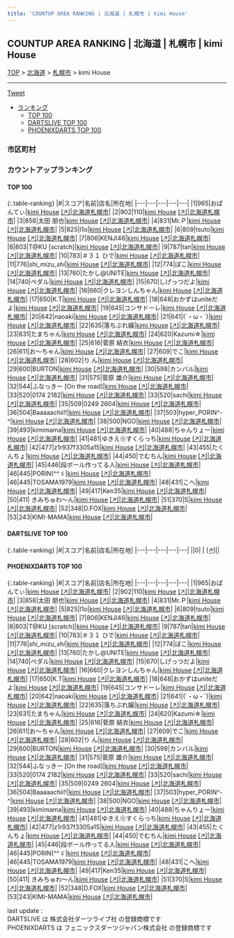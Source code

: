 ```yaml
---
title: 'COUNTUP AREA RANKING | 北海道 | 札幌市 | kimi House'
---
```

## COUNTUP AREA RANKING | 北海道 | 札幌市 | kimi House

[TOP](/darts/rank/) > [北海道](/darts/rank/北海道/) > [札幌市](/darts/rank/北海道/札幌市/) > kimi House

___

<a href="https://twitter.com/share?ref_src=twsrc%5Etfw" data-text="COUNTUP AREA RANKING | 北海道札幌市kimi House" class="twitter-share-button" data-hashtags="DARTSLIVE,PHOENIXDARTS,darts,ダーツ" data-show-count="false">Tweet</a>

* [ランキング](#カウントアップランキング)
    * [TOP 100](#top-100)
    * [DARTSLIVE TOP 100](#dartslive-top-100)
    * [PHOENIXDARTS TOP 100](#phoenixdarts-top-100)

### 市区町村

<ul>

</ul>

### カウントアップランキング

#### TOP 100



{:.table-ranking}
|#|スコア|名前|店名|所在地|
|---|---|---|---|---|
|1|965|<span class="rank-name-pd">おぱんてぃ</span>|<a href="/darts/rank/shops/45074.html">kimi House</a> <a href="https://vs.phoenixdarts.com/jp/shop/shopDetailInfo/s_45074?s_seq=45074">[↗]</a>|<a href="/darts/rank/北海道/札幌市">北海道札幌市</a>|
|2|902|<span class="rank-name-pd">110</span>|<a href="/darts/rank/shops/45074.html">kimi House</a> <a href="https://vs.phoenixdarts.com/jp/shop/shopDetailInfo/s_45074?s_seq=45074">[↗]</a>|<a href="/darts/rank/北海道/札幌市">北海道札幌市</a>|
|3|858|<span class="rank-name-pd"><span class="pro-icon-pd"></span>太田 朋也</span>|<a href="/darts/rank/shops/45074.html">kimi House</a> <a href="https://vs.phoenixdarts.com/jp/shop/shopDetailInfo/s_45074?s_seq=45074">[↗]</a>|<a href="/darts/rank/北海道/札幌市">北海道札幌市</a>|
|4|831|<span class="rank-name-pd">Mr.Ｐ</span>|<a href="/darts/rank/shops/45074.html">kimi House</a> <a href="https://vs.phoenixdarts.com/jp/shop/shopDetailInfo/s_45074?s_seq=45074">[↗]</a>|<a href="/darts/rank/北海道/札幌市">北海道札幌市</a>|
|5|825|<span class="rank-name-pd">I1o</span>|<a href="/darts/rank/shops/45074.html">kimi House</a> <a href="https://vs.phoenixdarts.com/jp/shop/shopDetailInfo/s_45074?s_seq=45074">[↗]</a>|<a href="/darts/rank/北海道/札幌市">北海道札幌市</a>|
|6|809|<span class="rank-name-pd">tsuto</span>|<a href="/darts/rank/shops/45074.html">kimi House</a> <a href="https://vs.phoenixdarts.com/jp/shop/shopDetailInfo/s_45074?s_seq=45074">[↗]</a>|<a href="/darts/rank/北海道/札幌市">北海道札幌市</a>|
|7|806|<span class="rank-name-pd">KENJI46</span>|<a href="/darts/rank/shops/45074.html">kimi House</a> <a href="https://vs.phoenixdarts.com/jp/shop/shopDetailInfo/s_45074?s_seq=45074">[↗]</a>|<a href="/darts/rank/北海道/札幌市">北海道札幌市</a>|
|8|803|<span class="rank-name-pd">T@KU [scratch]</span>|<a href="/darts/rank/shops/45074.html">kimi House</a> <a href="https://vs.phoenixdarts.com/jp/shop/shopDetailInfo/s_45074?s_seq=45074">[↗]</a>|<a href="/darts/rank/北海道/札幌市">北海道札幌市</a>|
|9|787|<span class="rank-name-pd">tan</span>|<a href="/darts/rank/shops/45074.html">kimi House</a> <a href="https://vs.phoenixdarts.com/jp/shop/shopDetailInfo/s_45074?s_seq=45074">[↗]</a>|<a href="/darts/rank/北海道/札幌市">北海道札幌市</a>|
|10|783|<span class="rank-name-pd">＃３１ ひで</span>|<a href="/darts/rank/shops/45074.html">kimi House</a> <a href="https://vs.phoenixdarts.com/jp/shop/shopDetailInfo/s_45074?s_seq=45074">[↗]</a>|<a href="/darts/rank/北海道/札幌市">北海道札幌市</a>|
|11|776|<span class="rank-name-pd">_shi_mizu_shi_</span>|<a href="/darts/rank/shops/45074.html">kimi House</a> <a href="https://vs.phoenixdarts.com/jp/shop/shopDetailInfo/s_45074?s_seq=45074">[↗]</a>|<a href="/darts/rank/北海道/札幌市">北海道札幌市</a>|
|12|774|<span class="rank-name-pd">ぽこ</span>|<a href="/darts/rank/shops/45074.html">kimi House</a> <a href="https://vs.phoenixdarts.com/jp/shop/shopDetailInfo/s_45074?s_seq=45074">[↗]</a>|<a href="/darts/rank/北海道/札幌市">北海道札幌市</a>|
|13|760|<span class="rank-name-pd">たかし@UNITE</span>|<a href="/darts/rank/shops/45074.html">kimi House</a> <a href="https://vs.phoenixdarts.com/jp/shop/shopDetailInfo/s_45074?s_seq=45074">[↗]</a>|<a href="/darts/rank/北海道/札幌市">北海道札幌市</a>|
|14|740|<span class="rank-name-pd">ペダル</span>|<a href="/darts/rank/shops/45074.html">kimi House</a> <a href="https://vs.phoenixdarts.com/jp/shop/shopDetailInfo/s_45074?s_seq=45074">[↗]</a>|<a href="/darts/rank/北海道/札幌市">北海道札幌市</a>|
|15|670|<span class="rank-name-pd">しげっつだよ</span>|<a href="/darts/rank/shops/45074.html">kimi House</a> <a href="https://vs.phoenixdarts.com/jp/shop/shopDetailInfo/s_45074?s_seq=45074">[↗]</a>|<a href="/darts/rank/北海道/札幌市">北海道札幌市</a>|
|16|660|<span class="rank-name-pd">クレヨンしんちゃん</span>|<a href="/darts/rank/shops/45074.html">kimi House</a> <a href="https://vs.phoenixdarts.com/jp/shop/shopDetailInfo/s_45074?s_seq=45074">[↗]</a>|<a href="/darts/rank/北海道/札幌市">北海道札幌市</a>|
|17|650|<span class="rank-name-pd">K.T</span>|<a href="/darts/rank/shops/45074.html">kimi House</a> <a href="https://vs.phoenixdarts.com/jp/shop/shopDetailInfo/s_45074?s_seq=45074">[↗]</a>|<a href="/darts/rank/北海道/札幌市">北海道札幌市</a>|
|18|648|<span class="rank-name-pd">おかずはuniteだよ</span>|<a href="/darts/rank/shops/45074.html">kimi House</a> <a href="https://vs.phoenixdarts.com/jp/shop/shopDetailInfo/s_45074?s_seq=45074">[↗]</a>|<a href="/darts/rank/北海道/札幌市">北海道札幌市</a>|
|19|645|<span class="rank-name-pd">コンサドーレ</span>|<a href="/darts/rank/shops/45074.html">kimi House</a> <a href="https://vs.phoenixdarts.com/jp/shop/shopDetailInfo/s_45074?s_seq=45074">[↗]</a>|<a href="/darts/rank/北海道/札幌市">北海道札幌市</a>|
|20|642|<span class="rank-name-pd">naoaki</span>|<a href="/darts/rank/shops/45074.html">kimi House</a> <a href="https://vs.phoenixdarts.com/jp/shop/shopDetailInfo/s_45074?s_seq=45074">[↗]</a>|<a href="/darts/rank/北海道/札幌市">北海道札幌市</a>|
|21|641|<span class="rank-name-pd">(´・ω・`)</span>|<a href="/darts/rank/shops/45074.html">kimi House</a> <a href="https://vs.phoenixdarts.com/jp/shop/shopDetailInfo/s_45074?s_seq=45074">[↗]</a>|<a href="/darts/rank/北海道/札幌市">北海道札幌市</a>|
|22|635|<span class="rank-name-pd">落ちぶれ嬢</span>|<a href="/darts/rank/shops/45074.html">kimi House</a> <a href="https://vs.phoenixdarts.com/jp/shop/shopDetailInfo/s_45074?s_seq=45074">[↗]</a>|<a href="/darts/rank/北海道/札幌市">北海道札幌市</a>|
|23|631|<span class="rank-name-pd">たまちゃん</span>|<a href="/darts/rank/shops/45074.html">kimi House</a> <a href="https://vs.phoenixdarts.com/jp/shop/shopDetailInfo/s_45074?s_seq=45074">[↗]</a>|<a href="/darts/rank/北海道/札幌市">北海道札幌市</a>|
|24|620|<span class="rank-name-pd">Kazumi☆</span>|<a href="/darts/rank/shops/45074.html">kimi House</a> <a href="https://vs.phoenixdarts.com/jp/shop/shopDetailInfo/s_45074?s_seq=45074">[↗]</a>|<a href="/darts/rank/北海道/札幌市">北海道札幌市</a>|
|25|616|<span class="rank-name-pd"><span class="pro-icon-pd"></span>菅原 結衣</span>|<a href="/darts/rank/shops/45074.html">kimi House</a> <a href="https://vs.phoenixdarts.com/jp/shop/shopDetailInfo/s_45074?s_seq=45074">[↗]</a>|<a href="/darts/rank/北海道/札幌市">北海道札幌市</a>|
|26|611|<span class="rank-name-pd">お～ちゃん</span>|<a href="/darts/rank/shops/45074.html">kimi House</a> <a href="https://vs.phoenixdarts.com/jp/shop/shopDetailInfo/s_45074?s_seq=45074">[↗]</a>|<a href="/darts/rank/北海道/札幌市">北海道札幌市</a>|
|27|609|<span class="rank-name-pd">でこ</span>|<a href="/darts/rank/shops/45074.html">kimi House</a> <a href="https://vs.phoenixdarts.com/jp/shop/shopDetailInfo/s_45074?s_seq=45074">[↗]</a>|<a href="/darts/rank/北海道/札幌市">北海道札幌市</a>|
|28|602|<span class="rank-name-pd">り  ん</span>|<a href="/darts/rank/shops/45074.html">kimi House</a> <a href="https://vs.phoenixdarts.com/jp/shop/shopDetailInfo/s_45074?s_seq=45074">[↗]</a>|<a href="/darts/rank/北海道/札幌市">北海道札幌市</a>|
|29|600|<span class="rank-name-pd">BURTON</span>|<a href="/darts/rank/shops/45074.html">kimi House</a> <a href="https://vs.phoenixdarts.com/jp/shop/shopDetailInfo/s_45074?s_seq=45074">[↗]</a>|<a href="/darts/rank/北海道/札幌市">北海道札幌市</a>|
|30|598|<span class="rank-name-pd">カンバル</span>|<a href="/darts/rank/shops/45074.html">kimi House</a> <a href="https://vs.phoenixdarts.com/jp/shop/shopDetailInfo/s_45074?s_seq=45074">[↗]</a>|<a href="/darts/rank/北海道/札幌市">北海道札幌市</a>|
|31|575|<span class="rank-name-pd"><span class="pro-icon-pd"></span>菅原 雄介</span>|<a href="/darts/rank/shops/45074.html">kimi House</a> <a href="https://vs.phoenixdarts.com/jp/shop/shopDetailInfo/s_45074?s_seq=45074">[↗]</a>|<a href="/darts/rank/北海道/札幌市">北海道札幌市</a>|
|32|544|<span class="rank-name-pd">ふなっきー [On the road]</span>|<a href="/darts/rank/shops/45074.html">kimi House</a> <a href="https://vs.phoenixdarts.com/jp/shop/shopDetailInfo/s_45074?s_seq=45074">[↗]</a>|<a href="/darts/rank/北海道/札幌市">北海道札幌市</a>|
|33|520|<span class="rank-name-pd">0174 2182</span>|<a href="/darts/rank/shops/45074.html">kimi House</a> <a href="https://vs.phoenixdarts.com/jp/shop/shopDetailInfo/s_45074?s_seq=45074">[↗]</a>|<a href="/darts/rank/北海道/札幌市">北海道札幌市</a>|
|33|520|<span class="rank-name-pd">sachi</span>|<a href="/darts/rank/shops/45074.html">kimi House</a> <a href="https://vs.phoenixdarts.com/jp/shop/shopDetailInfo/s_45074?s_seq=45074">[↗]</a>|<a href="/darts/rank/北海道/札幌市">北海道札幌市</a>|
|35|509|<span class="rank-name-pd">0249 2604</span>|<a href="/darts/rank/shops/45074.html">kimi House</a> <a href="https://vs.phoenixdarts.com/jp/shop/shopDetailInfo/s_45074?s_seq=45074">[↗]</a>|<a href="/darts/rank/北海道/札幌市">北海道札幌市</a>|
|36|504|<span class="rank-name-pd">Baaaaachii!!</span>|<a href="/darts/rank/shops/45074.html">kimi House</a> <a href="https://vs.phoenixdarts.com/jp/shop/shopDetailInfo/s_45074?s_seq=45074">[↗]</a>|<a href="/darts/rank/北海道/札幌市">北海道札幌市</a>|
|37|503|<span class="rank-name-pd">hyper_PORIN^-^</span>|<a href="/darts/rank/shops/45074.html">kimi House</a> <a href="https://vs.phoenixdarts.com/jp/shop/shopDetailInfo/s_45074?s_seq=45074">[↗]</a>|<a href="/darts/rank/北海道/札幌市">北海道札幌市</a>|
|38|500|<span class="rank-name-pd">NGO</span>|<a href="/darts/rank/shops/45074.html">kimi House</a> <a href="https://vs.phoenixdarts.com/jp/shop/shopDetailInfo/s_45074?s_seq=45074">[↗]</a>|<a href="/darts/rank/北海道/札幌市">北海道札幌市</a>|
|39|493|<span class="rank-name-pd">kimimama</span>|<a href="/darts/rank/shops/45074.html">kimi House</a> <a href="https://vs.phoenixdarts.com/jp/shop/shopDetailInfo/s_45074?s_seq=45074">[↗]</a>|<a href="/darts/rank/北海道/札幌市">北海道札幌市</a>|
|40|488|<span class="rank-name-pd">ちゃんりょー</span>|<a href="/darts/rank/shops/45074.html">kimi House</a> <a href="https://vs.phoenixdarts.com/jp/shop/shopDetailInfo/s_45074?s_seq=45074">[↗]</a>|<a href="/darts/rank/北海道/札幌市">北海道札幌市</a>|
|41|481|<span class="rank-name-pd">ゆきえ❀すくらっち</span>|<a href="/darts/rank/shops/45074.html">kimi House</a> <a href="https://vs.phoenixdarts.com/jp/shop/shopDetailInfo/s_45074?s_seq=45074">[↗]</a>|<a href="/darts/rank/北海道/札幌市">北海道札幌市</a>|
|42|477|<span class="rank-name-pd">z1r937f3305a15</span>|<a href="/darts/rank/shops/45074.html">kimi House</a> <a href="https://vs.phoenixdarts.com/jp/shop/shopDetailInfo/s_45074?s_seq=45074">[↗]</a>|<a href="/darts/rank/北海道/札幌市">北海道札幌市</a>|
|43|455|<span class="rank-name-pd">たくんちょ</span>|<a href="/darts/rank/shops/45074.html">kimi House</a> <a href="https://vs.phoenixdarts.com/jp/shop/shopDetailInfo/s_45074?s_seq=45074">[↗]</a>|<a href="/darts/rank/北海道/札幌市">北海道札幌市</a>|
|44|450|<span class="rank-name-pd">でむちん</span>|<a href="/darts/rank/shops/45074.html">kimi House</a> <a href="https://vs.phoenixdarts.com/jp/shop/shopDetailInfo/s_45074?s_seq=45074">[↗]</a>|<a href="/darts/rank/北海道/札幌市">北海道札幌市</a>|
|45|446|<span class="rank-name-pd">段ボール作ってる人</span>|<a href="/darts/rank/shops/45074.html">kimi House</a> <a href="https://vs.phoenixdarts.com/jp/shop/shopDetailInfo/s_45074?s_seq=45074">[↗]</a>|<a href="/darts/rank/北海道/札幌市">北海道札幌市</a>|
|46|445|<span class="rank-name-pd">PORIN(^^ゞ</span>|<a href="/darts/rank/shops/45074.html">kimi House</a> <a href="https://vs.phoenixdarts.com/jp/shop/shopDetailInfo/s_45074?s_seq=45074">[↗]</a>|<a href="/darts/rank/北海道/札幌市">北海道札幌市</a>|
|46|445|<span class="rank-name-pd">TOSAMA1979</span>|<a href="/darts/rank/shops/45074.html">kimi House</a> <a href="https://vs.phoenixdarts.com/jp/shop/shopDetailInfo/s_45074?s_seq=45074">[↗]</a>|<a href="/darts/rank/北海道/札幌市">北海道札幌市</a>|
|48|431|<span class="rank-name-pd">こへ</span>|<a href="/darts/rank/shops/45074.html">kimi House</a> <a href="https://vs.phoenixdarts.com/jp/shop/shopDetailInfo/s_45074?s_seq=45074">[↗]</a>|<a href="/darts/rank/北海道/札幌市">北海道札幌市</a>|
|49|417|<span class="rank-name-pd">Ken35</span>|<a href="/darts/rank/shops/45074.html">kimi House</a> <a href="https://vs.phoenixdarts.com/jp/shop/shopDetailInfo/s_45074?s_seq=45074">[↗]</a>|<a href="/darts/rank/北海道/札幌市">北海道札幌市</a>|
|50|411|<span class="rank-name-pd"> きみちゅわ～ん</span>|<a href="/darts/rank/shops/45074.html">kimi House</a> <a href="https://vs.phoenixdarts.com/jp/shop/shopDetailInfo/s_45074?s_seq=45074">[↗]</a>|<a href="/darts/rank/北海道/札幌市">北海道札幌市</a>|
|51|370|<span class="rank-name-pd">S</span>|<a href="/darts/rank/shops/45074.html">kimi House</a> <a href="https://vs.phoenixdarts.com/jp/shop/shopDetailInfo/s_45074?s_seq=45074">[↗]</a>|<a href="/darts/rank/北海道/札幌市">北海道札幌市</a>|
|52|348|<span class="rank-name-pd">D.FOX</span>|<a href="/darts/rank/shops/45074.html">kimi House</a> <a href="https://vs.phoenixdarts.com/jp/shop/shopDetailInfo/s_45074?s_seq=45074">[↗]</a>|<a href="/darts/rank/北海道/札幌市">北海道札幌市</a>|
|53|243|<span class="rank-name-pd">KIMI-MAMA</span>|<a href="/darts/rank/shops/45074.html">kimi House</a> <a href="https://vs.phoenixdarts.com/jp/shop/shopDetailInfo/s_45074?s_seq=45074">[↗]</a>|<a href="/darts/rank/北海道/札幌市">北海道札幌市</a>|


#### DARTSLIVE TOP 100



{:.table-ranking}
|#|スコア|名前|店名|所在地|
|---|---|---|---|---|
||0|<span class="rank-name-dl"> </span>|<a href="/darts/rank/shops/.html"></a> <a href="">[↗]</a>|<a href="/darts/rank//"></a>|


#### PHOENIXDARTS TOP 100



{:.table-ranking}
|#|スコア|名前|店名|所在地|
|---|---|---|---|---|
|1|965|<span class="rank-name-pd">おぱんてぃ</span>|<a href="/darts/rank/shops/45074.html">kimi House</a> <a href="https://vs.phoenixdarts.com/jp/shop/shopDetailInfo/s_45074?s_seq=45074">[↗]</a>|<a href="/darts/rank/北海道/札幌市">北海道札幌市</a>|
|2|902|<span class="rank-name-pd">110</span>|<a href="/darts/rank/shops/45074.html">kimi House</a> <a href="https://vs.phoenixdarts.com/jp/shop/shopDetailInfo/s_45074?s_seq=45074">[↗]</a>|<a href="/darts/rank/北海道/札幌市">北海道札幌市</a>|
|3|858|<span class="rank-name-pd"><span class="pro-icon-pd"></span>太田 朋也</span>|<a href="/darts/rank/shops/45074.html">kimi House</a> <a href="https://vs.phoenixdarts.com/jp/shop/shopDetailInfo/s_45074?s_seq=45074">[↗]</a>|<a href="/darts/rank/北海道/札幌市">北海道札幌市</a>|
|4|831|<span class="rank-name-pd">Mr.Ｐ</span>|<a href="/darts/rank/shops/45074.html">kimi House</a> <a href="https://vs.phoenixdarts.com/jp/shop/shopDetailInfo/s_45074?s_seq=45074">[↗]</a>|<a href="/darts/rank/北海道/札幌市">北海道札幌市</a>|
|5|825|<span class="rank-name-pd">I1o</span>|<a href="/darts/rank/shops/45074.html">kimi House</a> <a href="https://vs.phoenixdarts.com/jp/shop/shopDetailInfo/s_45074?s_seq=45074">[↗]</a>|<a href="/darts/rank/北海道/札幌市">北海道札幌市</a>|
|6|809|<span class="rank-name-pd">tsuto</span>|<a href="/darts/rank/shops/45074.html">kimi House</a> <a href="https://vs.phoenixdarts.com/jp/shop/shopDetailInfo/s_45074?s_seq=45074">[↗]</a>|<a href="/darts/rank/北海道/札幌市">北海道札幌市</a>|
|7|806|<span class="rank-name-pd">KENJI46</span>|<a href="/darts/rank/shops/45074.html">kimi House</a> <a href="https://vs.phoenixdarts.com/jp/shop/shopDetailInfo/s_45074?s_seq=45074">[↗]</a>|<a href="/darts/rank/北海道/札幌市">北海道札幌市</a>|
|8|803|<span class="rank-name-pd">T@KU [scratch]</span>|<a href="/darts/rank/shops/45074.html">kimi House</a> <a href="https://vs.phoenixdarts.com/jp/shop/shopDetailInfo/s_45074?s_seq=45074">[↗]</a>|<a href="/darts/rank/北海道/札幌市">北海道札幌市</a>|
|9|787|<span class="rank-name-pd">tan</span>|<a href="/darts/rank/shops/45074.html">kimi House</a> <a href="https://vs.phoenixdarts.com/jp/shop/shopDetailInfo/s_45074?s_seq=45074">[↗]</a>|<a href="/darts/rank/北海道/札幌市">北海道札幌市</a>|
|10|783|<span class="rank-name-pd">＃３１ ひで</span>|<a href="/darts/rank/shops/45074.html">kimi House</a> <a href="https://vs.phoenixdarts.com/jp/shop/shopDetailInfo/s_45074?s_seq=45074">[↗]</a>|<a href="/darts/rank/北海道/札幌市">北海道札幌市</a>|
|11|776|<span class="rank-name-pd">_shi_mizu_shi_</span>|<a href="/darts/rank/shops/45074.html">kimi House</a> <a href="https://vs.phoenixdarts.com/jp/shop/shopDetailInfo/s_45074?s_seq=45074">[↗]</a>|<a href="/darts/rank/北海道/札幌市">北海道札幌市</a>|
|12|774|<span class="rank-name-pd">ぽこ</span>|<a href="/darts/rank/shops/45074.html">kimi House</a> <a href="https://vs.phoenixdarts.com/jp/shop/shopDetailInfo/s_45074?s_seq=45074">[↗]</a>|<a href="/darts/rank/北海道/札幌市">北海道札幌市</a>|
|13|760|<span class="rank-name-pd">たかし@UNITE</span>|<a href="/darts/rank/shops/45074.html">kimi House</a> <a href="https://vs.phoenixdarts.com/jp/shop/shopDetailInfo/s_45074?s_seq=45074">[↗]</a>|<a href="/darts/rank/北海道/札幌市">北海道札幌市</a>|
|14|740|<span class="rank-name-pd">ペダル</span>|<a href="/darts/rank/shops/45074.html">kimi House</a> <a href="https://vs.phoenixdarts.com/jp/shop/shopDetailInfo/s_45074?s_seq=45074">[↗]</a>|<a href="/darts/rank/北海道/札幌市">北海道札幌市</a>|
|15|670|<span class="rank-name-pd">しげっつだよ</span>|<a href="/darts/rank/shops/45074.html">kimi House</a> <a href="https://vs.phoenixdarts.com/jp/shop/shopDetailInfo/s_45074?s_seq=45074">[↗]</a>|<a href="/darts/rank/北海道/札幌市">北海道札幌市</a>|
|16|660|<span class="rank-name-pd">クレヨンしんちゃん</span>|<a href="/darts/rank/shops/45074.html">kimi House</a> <a href="https://vs.phoenixdarts.com/jp/shop/shopDetailInfo/s_45074?s_seq=45074">[↗]</a>|<a href="/darts/rank/北海道/札幌市">北海道札幌市</a>|
|17|650|<span class="rank-name-pd">K.T</span>|<a href="/darts/rank/shops/45074.html">kimi House</a> <a href="https://vs.phoenixdarts.com/jp/shop/shopDetailInfo/s_45074?s_seq=45074">[↗]</a>|<a href="/darts/rank/北海道/札幌市">北海道札幌市</a>|
|18|648|<span class="rank-name-pd">おかずはuniteだよ</span>|<a href="/darts/rank/shops/45074.html">kimi House</a> <a href="https://vs.phoenixdarts.com/jp/shop/shopDetailInfo/s_45074?s_seq=45074">[↗]</a>|<a href="/darts/rank/北海道/札幌市">北海道札幌市</a>|
|19|645|<span class="rank-name-pd">コンサドーレ</span>|<a href="/darts/rank/shops/45074.html">kimi House</a> <a href="https://vs.phoenixdarts.com/jp/shop/shopDetailInfo/s_45074?s_seq=45074">[↗]</a>|<a href="/darts/rank/北海道/札幌市">北海道札幌市</a>|
|20|642|<span class="rank-name-pd">naoaki</span>|<a href="/darts/rank/shops/45074.html">kimi House</a> <a href="https://vs.phoenixdarts.com/jp/shop/shopDetailInfo/s_45074?s_seq=45074">[↗]</a>|<a href="/darts/rank/北海道/札幌市">北海道札幌市</a>|
|21|641|<span class="rank-name-pd">(´・ω・`)</span>|<a href="/darts/rank/shops/45074.html">kimi House</a> <a href="https://vs.phoenixdarts.com/jp/shop/shopDetailInfo/s_45074?s_seq=45074">[↗]</a>|<a href="/darts/rank/北海道/札幌市">北海道札幌市</a>|
|22|635|<span class="rank-name-pd">落ちぶれ嬢</span>|<a href="/darts/rank/shops/45074.html">kimi House</a> <a href="https://vs.phoenixdarts.com/jp/shop/shopDetailInfo/s_45074?s_seq=45074">[↗]</a>|<a href="/darts/rank/北海道/札幌市">北海道札幌市</a>|
|23|631|<span class="rank-name-pd">たまちゃん</span>|<a href="/darts/rank/shops/45074.html">kimi House</a> <a href="https://vs.phoenixdarts.com/jp/shop/shopDetailInfo/s_45074?s_seq=45074">[↗]</a>|<a href="/darts/rank/北海道/札幌市">北海道札幌市</a>|
|24|620|<span class="rank-name-pd">Kazumi☆</span>|<a href="/darts/rank/shops/45074.html">kimi House</a> <a href="https://vs.phoenixdarts.com/jp/shop/shopDetailInfo/s_45074?s_seq=45074">[↗]</a>|<a href="/darts/rank/北海道/札幌市">北海道札幌市</a>|
|25|616|<span class="rank-name-pd"><span class="pro-icon-pd"></span>菅原 結衣</span>|<a href="/darts/rank/shops/45074.html">kimi House</a> <a href="https://vs.phoenixdarts.com/jp/shop/shopDetailInfo/s_45074?s_seq=45074">[↗]</a>|<a href="/darts/rank/北海道/札幌市">北海道札幌市</a>|
|26|611|<span class="rank-name-pd">お～ちゃん</span>|<a href="/darts/rank/shops/45074.html">kimi House</a> <a href="https://vs.phoenixdarts.com/jp/shop/shopDetailInfo/s_45074?s_seq=45074">[↗]</a>|<a href="/darts/rank/北海道/札幌市">北海道札幌市</a>|
|27|609|<span class="rank-name-pd">でこ</span>|<a href="/darts/rank/shops/45074.html">kimi House</a> <a href="https://vs.phoenixdarts.com/jp/shop/shopDetailInfo/s_45074?s_seq=45074">[↗]</a>|<a href="/darts/rank/北海道/札幌市">北海道札幌市</a>|
|28|602|<span class="rank-name-pd">り  ん</span>|<a href="/darts/rank/shops/45074.html">kimi House</a> <a href="https://vs.phoenixdarts.com/jp/shop/shopDetailInfo/s_45074?s_seq=45074">[↗]</a>|<a href="/darts/rank/北海道/札幌市">北海道札幌市</a>|
|29|600|<span class="rank-name-pd">BURTON</span>|<a href="/darts/rank/shops/45074.html">kimi House</a> <a href="https://vs.phoenixdarts.com/jp/shop/shopDetailInfo/s_45074?s_seq=45074">[↗]</a>|<a href="/darts/rank/北海道/札幌市">北海道札幌市</a>|
|30|598|<span class="rank-name-pd">カンバル</span>|<a href="/darts/rank/shops/45074.html">kimi House</a> <a href="https://vs.phoenixdarts.com/jp/shop/shopDetailInfo/s_45074?s_seq=45074">[↗]</a>|<a href="/darts/rank/北海道/札幌市">北海道札幌市</a>|
|31|575|<span class="rank-name-pd"><span class="pro-icon-pd"></span>菅原 雄介</span>|<a href="/darts/rank/shops/45074.html">kimi House</a> <a href="https://vs.phoenixdarts.com/jp/shop/shopDetailInfo/s_45074?s_seq=45074">[↗]</a>|<a href="/darts/rank/北海道/札幌市">北海道札幌市</a>|
|32|544|<span class="rank-name-pd">ふなっきー [On the road]</span>|<a href="/darts/rank/shops/45074.html">kimi House</a> <a href="https://vs.phoenixdarts.com/jp/shop/shopDetailInfo/s_45074?s_seq=45074">[↗]</a>|<a href="/darts/rank/北海道/札幌市">北海道札幌市</a>|
|33|520|<span class="rank-name-pd">0174 2182</span>|<a href="/darts/rank/shops/45074.html">kimi House</a> <a href="https://vs.phoenixdarts.com/jp/shop/shopDetailInfo/s_45074?s_seq=45074">[↗]</a>|<a href="/darts/rank/北海道/札幌市">北海道札幌市</a>|
|33|520|<span class="rank-name-pd">sachi</span>|<a href="/darts/rank/shops/45074.html">kimi House</a> <a href="https://vs.phoenixdarts.com/jp/shop/shopDetailInfo/s_45074?s_seq=45074">[↗]</a>|<a href="/darts/rank/北海道/札幌市">北海道札幌市</a>|
|35|509|<span class="rank-name-pd">0249 2604</span>|<a href="/darts/rank/shops/45074.html">kimi House</a> <a href="https://vs.phoenixdarts.com/jp/shop/shopDetailInfo/s_45074?s_seq=45074">[↗]</a>|<a href="/darts/rank/北海道/札幌市">北海道札幌市</a>|
|36|504|<span class="rank-name-pd">Baaaaachii!!</span>|<a href="/darts/rank/shops/45074.html">kimi House</a> <a href="https://vs.phoenixdarts.com/jp/shop/shopDetailInfo/s_45074?s_seq=45074">[↗]</a>|<a href="/darts/rank/北海道/札幌市">北海道札幌市</a>|
|37|503|<span class="rank-name-pd">hyper_PORIN^-^</span>|<a href="/darts/rank/shops/45074.html">kimi House</a> <a href="https://vs.phoenixdarts.com/jp/shop/shopDetailInfo/s_45074?s_seq=45074">[↗]</a>|<a href="/darts/rank/北海道/札幌市">北海道札幌市</a>|
|38|500|<span class="rank-name-pd">NGO</span>|<a href="/darts/rank/shops/45074.html">kimi House</a> <a href="https://vs.phoenixdarts.com/jp/shop/shopDetailInfo/s_45074?s_seq=45074">[↗]</a>|<a href="/darts/rank/北海道/札幌市">北海道札幌市</a>|
|39|493|<span class="rank-name-pd">kimimama</span>|<a href="/darts/rank/shops/45074.html">kimi House</a> <a href="https://vs.phoenixdarts.com/jp/shop/shopDetailInfo/s_45074?s_seq=45074">[↗]</a>|<a href="/darts/rank/北海道/札幌市">北海道札幌市</a>|
|40|488|<span class="rank-name-pd">ちゃんりょー</span>|<a href="/darts/rank/shops/45074.html">kimi House</a> <a href="https://vs.phoenixdarts.com/jp/shop/shopDetailInfo/s_45074?s_seq=45074">[↗]</a>|<a href="/darts/rank/北海道/札幌市">北海道札幌市</a>|
|41|481|<span class="rank-name-pd">ゆきえ❀すくらっち</span>|<a href="/darts/rank/shops/45074.html">kimi House</a> <a href="https://vs.phoenixdarts.com/jp/shop/shopDetailInfo/s_45074?s_seq=45074">[↗]</a>|<a href="/darts/rank/北海道/札幌市">北海道札幌市</a>|
|42|477|<span class="rank-name-pd">z1r937f3305a15</span>|<a href="/darts/rank/shops/45074.html">kimi House</a> <a href="https://vs.phoenixdarts.com/jp/shop/shopDetailInfo/s_45074?s_seq=45074">[↗]</a>|<a href="/darts/rank/北海道/札幌市">北海道札幌市</a>|
|43|455|<span class="rank-name-pd">たくんちょ</span>|<a href="/darts/rank/shops/45074.html">kimi House</a> <a href="https://vs.phoenixdarts.com/jp/shop/shopDetailInfo/s_45074?s_seq=45074">[↗]</a>|<a href="/darts/rank/北海道/札幌市">北海道札幌市</a>|
|44|450|<span class="rank-name-pd">でむちん</span>|<a href="/darts/rank/shops/45074.html">kimi House</a> <a href="https://vs.phoenixdarts.com/jp/shop/shopDetailInfo/s_45074?s_seq=45074">[↗]</a>|<a href="/darts/rank/北海道/札幌市">北海道札幌市</a>|
|45|446|<span class="rank-name-pd">段ボール作ってる人</span>|<a href="/darts/rank/shops/45074.html">kimi House</a> <a href="https://vs.phoenixdarts.com/jp/shop/shopDetailInfo/s_45074?s_seq=45074">[↗]</a>|<a href="/darts/rank/北海道/札幌市">北海道札幌市</a>|
|46|445|<span class="rank-name-pd">PORIN(^^ゞ</span>|<a href="/darts/rank/shops/45074.html">kimi House</a> <a href="https://vs.phoenixdarts.com/jp/shop/shopDetailInfo/s_45074?s_seq=45074">[↗]</a>|<a href="/darts/rank/北海道/札幌市">北海道札幌市</a>|
|46|445|<span class="rank-name-pd">TOSAMA1979</span>|<a href="/darts/rank/shops/45074.html">kimi House</a> <a href="https://vs.phoenixdarts.com/jp/shop/shopDetailInfo/s_45074?s_seq=45074">[↗]</a>|<a href="/darts/rank/北海道/札幌市">北海道札幌市</a>|
|48|431|<span class="rank-name-pd">こへ</span>|<a href="/darts/rank/shops/45074.html">kimi House</a> <a href="https://vs.phoenixdarts.com/jp/shop/shopDetailInfo/s_45074?s_seq=45074">[↗]</a>|<a href="/darts/rank/北海道/札幌市">北海道札幌市</a>|
|49|417|<span class="rank-name-pd">Ken35</span>|<a href="/darts/rank/shops/45074.html">kimi House</a> <a href="https://vs.phoenixdarts.com/jp/shop/shopDetailInfo/s_45074?s_seq=45074">[↗]</a>|<a href="/darts/rank/北海道/札幌市">北海道札幌市</a>|
|50|411|<span class="rank-name-pd"> きみちゅわ～ん</span>|<a href="/darts/rank/shops/45074.html">kimi House</a> <a href="https://vs.phoenixdarts.com/jp/shop/shopDetailInfo/s_45074?s_seq=45074">[↗]</a>|<a href="/darts/rank/北海道/札幌市">北海道札幌市</a>|
|51|370|<span class="rank-name-pd">S</span>|<a href="/darts/rank/shops/45074.html">kimi House</a> <a href="https://vs.phoenixdarts.com/jp/shop/shopDetailInfo/s_45074?s_seq=45074">[↗]</a>|<a href="/darts/rank/北海道/札幌市">北海道札幌市</a>|
|52|348|<span class="rank-name-pd">D.FOX</span>|<a href="/darts/rank/shops/45074.html">kimi House</a> <a href="https://vs.phoenixdarts.com/jp/shop/shopDetailInfo/s_45074?s_seq=45074">[↗]</a>|<a href="/darts/rank/北海道/札幌市">北海道札幌市</a>|
|53|243|<span class="rank-name-pd">KIMI-MAMA</span>|<a href="/darts/rank/shops/45074.html">kimi House</a> <a href="https://vs.phoenixdarts.com/jp/shop/shopDetailInfo/s_45074?s_seq=45074">[↗]</a>|<a href="/darts/rank/北海道/札幌市">北海道札幌市</a>|


<div class="footer border-top border-gray-light mt-5 pt-3 text-right text-gray">
    last update : <span style="font-weight: italic" id="foot_last_modified"></span><br />
    DARTSLIVE は 株式会社ダーツライブ社 の登録商標です<br />
    PHOENIXDARTS は フェニックスダーツジャパン株式会社 の登録商標です<br />
</div>

<script src="https://cdnjs.cloudflare.com/ajax/libs/jquery.tablesorter/2.31.3/js/jquery.tablesorter.min.js" integrity="sha512-qzgd5cYSZcosqpzpn7zF2ZId8f/8CHmFKZ8j7mU4OUXTNRd5g+ZHBPsgKEwoqxCtdQvExE5LprwwPAgoicguNg==" crossorigin="anonymous" referrerpolicy="no-referrer"></script>
<link rel="stylesheet" href="https://cdnjs.cloudflare.com/ajax/libs/jquery.tablesorter/2.31.3/css/theme.default.min.css" integrity="sha512-wghhOJkjQX0Lh3NSWvNKeZ0ZpNn+SPVXX1Qyc9OCaogADktxrBiBdKGDoqVUOyhStvMBmJQ8ZdMHiR3wuEq8+w==" crossorigin="anonymous" referrerpolicy="no-referrer" />
<script>
$(function() {
    $(".table-ranking").tablesorter({sortList:[[0, 0]]});
    $("#foot_last_modified").text(formatDate(new Date(document.lastModified), 'yyyy-MM-dd HH:mm:ss'));
});
</script>

<script async src="https://platform.twitter.com/widgets.js" charset="utf-8"></script>